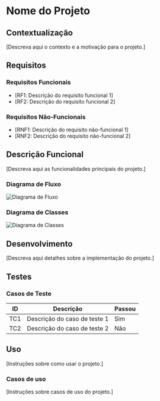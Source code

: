 # Nome do Projeto

## Contextualização

[Descreva aqui o contexto e a motivação para o projeto.]

## Requisitos

### Requisitos Funcionais

- [RF1: Descrição do requisito funcional 1]
- [RF2: Descrição do requisito funcional 2]
  

### Requisitos Não-Funcionais

- [RNF1: Descrição do requisito não-funcional 1]
- [RNF2: Descrição do requisito não-funcional 2]
  

## Descrição Funcional

[Descreva aqui as funcionalidades principais do projeto.]

### Diagrama de Fluxo

![Diagrama de Fluxo](caminho/do/arquivo.png)

### Diagrama de Classes

![Diagrama de Classes](caminho/do/arquivo.png)

## Desenvolvimento

[Descreva aqui detalhes sobre a implementação do projeto.]

## Testes

### Casos de Teste

| ID | Descrição | Passou |
|---|---|---|
| TC1 | Descrição do caso de teste 1 | Sim |
| TC2 | Descrição do caso de teste 2 | Não |

## Uso

[Instruções sobre como usar o projeto.]

### Casos de uso

[Instruções sobre casos de uso do projeto.]

